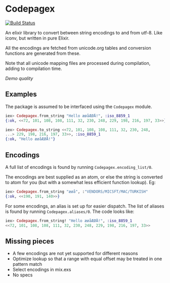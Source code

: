 Codepagex
=========

[![Build Status](https://travis-ci.org/tallakt/codepagex.svg)](https://travis-ci.org/tallakt/codepagex)

An elixir library to convert between string encodings to and from utf-8. Like
iconv, but written in pure Elixir.


All the encodings are fetched from unicode.org tables and conversion functions
are generated from these.

Note that all unicode mapping files are processed during compilation, adding to
compilation time.

_Demo quality_

## Examples

The package is assumed to be interfaced using the `Codepagex` module.

```elixir
iex> Codepagex.from_string "Hello æøåÆØÅ!", :iso_8859_1
{:ok, <<72, 101, 108, 108, 111, 32, 230, 248, 229, 198, 216, 197, 33>>}

iex> Codepagex.to_string <<72, 101, 108, 108, 111, 32, 230, 248,
...> 229, 198, 216, 197, 33>>, :iso_8859_1
{:ok, "Hello æøåÆØÅ!"}
```

## Encodings

A full list of encodings is found by running `Codepagex.encoding_list/0`. 

The encodings are best supplied as an atom, or else the string is converted to
atom for you (but with a somewhat less efficient function lookup). Eg:

```elixir
iex> Codepagex.from_string "æøå", :"VENDORS/MICSFT/MAC/TURKISH"
{:ok, <<190, 191, 140>>}
```

For some encodings, an alias is set up for easier dispatch. The list of aliases
is found by running `Codepagex.aliases/0`. The code looks like: 

```elixir
iex> Codepagex.from_string! "Hello æøåÆØÅ!", :iso_8859_1
<<72, 101, 108, 108, 111, 32, 230, 248, 229, 198, 216, 197, 33>>
```

## Missing pieces

- A few encodings are not yet supported for different reasons
- Optimize lookup so that a range with equal offset may be treated in one 
  pattern match
- Select encodings in mix.exs
- No specs
